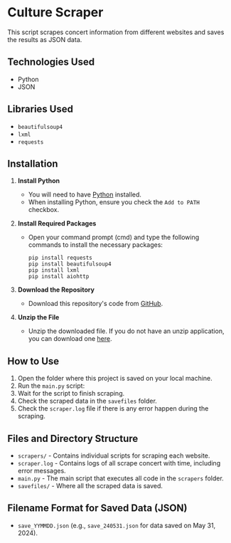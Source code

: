 # Culture Scraper

This script scrapes concert information from different websites and saves the results as JSON data.

## Technologies Used
- Python
- JSON

## Libraries Used
- `beautifulsoup4`
- `lxml`
- `requests`

## Installation

1. **Install Python**
   - You will need to have [Python](https://www.python.org/downloads/) installed.
   - When installing Python, ensure you check the `Add to PATH` checkbox.

2. **Install Required Packages**
   - Open your command prompt (cmd) and type the following commands to install the necessary packages:
     ```
     pip install requests
     pip install beautifulsoup4
     pip install lxml
     pip install aiohttp
     ```

3. **Download the Repository**
   - Download this repository's code from [GitHub](https://github.com/arnaldo31/culture-scraper/archive/refs/heads/main.zip).

4. **Unzip the File**
   - Unzip the downloaded file. If you do not have an unzip application, you can download one [here](https://www.7-zip.org/a/7z2406-x64.exe).

## How to Use

1. Open the folder where this project is saved on your local machine.
2. Run the `main.py` script:
3. Wait for the script to finish scraping.
4. Check the scraped data in the `savefiles` folder.
5. Check the `scraper.log` file if there is any error happen during the scraping.

## Files and Directory Structure

- `scrapers/` - Contains individual scripts for scraping each website.
- `scraper.log` - Contains logs of all scrape concert with time, including error messages.
- `main.py` - The main script that executes all code in the `scrapers` folder.
- `savefiles/` - Where all the scraped data is saved.

## Filename Format for Saved Data (JSON)
- `save_YYMMDD.json` (e.g., `save_240531.json` for data saved on May 31, 2024).
#
